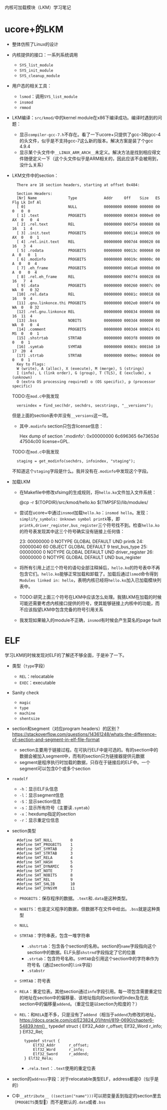 内核可加载模块（LKM）学习笔记

# ucore+的LKM

* 整体仿照了Linux的设计
* 内核提供的接口：一系列系统调用
    * `SYS_list_module`
    * `SYS_init_module`
    * `SYS_cleanup_module`
* 用户态的相关工具：
    * `lsmod`：调用`SYS_list_module`
    * `insmod`
    * `rmmod`
* LKM编译：`src/kmod/`中的kernel module在x86下编译成功。编译时遇到的问题：
    * 显示`compiler-gcc-7.h`不存在。看了一下ucore+只提供了gcc-3和gcc-4的头文件，似乎是不支持gcc-7这么新的版本。解决方案是装了个gcc 4.9.4
    * 显示某个头文件中`__LINUX_ARM_ARCH__`未定义。解决方法是找到相应得文件随便定义一下（这个头文件似乎是ARM相关的，因此应该不会被用到，没什么关系）
* LKM文件中的section：

        There are 18 section headers, starting at offset 0x484:

        Section Headers:
        [Nr] Name              Type            Addr     Off    Size   ES Flg Lk Inf Al
        [ 0]                   NULL            00000000 000000 000000 00      0   0  0
        [ 1] .text             PROGBITS        00000000 000034 0000e0 00  AX  0   0  4
        [ 2] .rel.text         REL             00000000 000754 000080 08     16   1  4
        [ 3] .init.text        PROGBITS        00000000 000114 000028 00  AX  0   0  1
        [ 4] .rel.init.text    REL             00000000 0007d4 000020 08     16   3  4
        [ 5] .rodata           PROGBITS        00000000 00013c 000060 00   A  0   0  1
        [ 6] .modinfo          PROGBITS        00000000 00019c 00000c 00   A  0   0  4
        [ 7] .eh_frame         PROGBITS        00000000 0001a8 0000b8 00   A  0   0  4
        [ 8] .rel.eh_frame     REL             00000000 0007f4 000028 08     16   7  4
        [ 9] .data             PROGBITS        00000000 000260 00007c 00  WA  0   0 32
        [10] .rel.data         REL             00000000 00081c 000018 08     16   9  4
        [11] .gnu.linkonce.thi PROGBITS        00000000 0002e0 0000f4 00  WA  0   0 32
        [12] .rel.gnu.linkonce REL             00000000 000834 000008 08     16  11  4
        [13] .bss              NOBITS          00000000 0003d4 000000 00  WA  0   0  4
        [14] .comment          PROGBITS        00000000 0003d4 000024 01  MS  0   0  1
        [15] .shstrtab         STRTAB          00000000 0003f8 000089 00      0   0  1
        [16] .symtab           SYMTAB          00000000 00083c 0001b0 10     17  20  4
        [17] .strtab           STRTAB          00000000 0009ec 0000d4 00      0   0  1
        Key to Flags:
        W (write), A (alloc), X (execute), M (merge), S (strings)
        I (info), L (link order), G (group), T (TLS), E (exclude), x (unknown)
        O (extra OS processing required) o (OS specific), p (processor specific)

    TODO:在`mod.c`中我发现

        versindex = find_sec(hdr, sechdrs, secstrings, "__versions");
    
    但是上面的section表中并没有`__versions`这一项。

    * 其中`.modinfo` section只包含license信息：
        
        Hex dump of section '.modinfo':
        0x00000000 6c696365 6e73653d 47504c00          license=GPL.

    TODO:在`mod.c`中我发现

        staging = get_modinfo(sechdrs, infoindex, "staging");

    不知道这个`staging`字段是什么。我并没有在`.modinfo`中发现这个字段。

* 加载LKM
    * 在Makefile中修改sfsimg的生成规则，将`hello.ko`文件加入文件系统：
        
        @cp -r $(TOPDIR)/src/kmod/hello.ko $(TMPSFS)/lib/modules/
    
    * 尝试在ucore+中通过`insmod`加载`hello.ko`：`insmod hello`。发现：`simplify_symbols: Unknown symbol printk`等，即`printk,driver_register,bus_register`三个符号找不到。检查`hello.ko`的符号表发现其中这三个符号确实没有链接上任何值：

        23: 00000000     0 NOTYPE  GLOBAL DEFAULT  UND printk
        24: 00000040    60 OBJECT  GLOBAL DEFAULT    9 test_bus_type
        25: 00000000     0 NOTYPE  GLOBAL DEFAULT  UND driver_register
        26: 00000000     0 NOTYPE  GLOBAL DEFAULT  UND bus_register
    * 将所有引用上述三个符号的语句全部注释掉后，`hello.ko`的符号表中不再包含它们。`hello.ko`能够正常加载和卸载了。加载后通过`lsmod`命令得到`Modules linked in: hello`，表明内核已经将`hello.ko`加入已加载模块列表中。
    * TODO:研究上面三个符号在LKM中应该怎么处理。我猜LKM在加载的时候可能还需要考虑内核接口提供的符号，使其能够链接上内核中的功能，而不应该指望LKM中包含完备的符号引用关系
    * 我发现如果输入的module不正确，`insmod`有时候会产生莫名的page fault


# ELF

学习LKM的时候发现对ELF的了解还不够全面，于是补了一下。

* 类型（`type`字段）
    * `REL`：relocatable
    * `EXEC`：executable
* Sanity check
    * `magic`
    * `type`
    * `machine`
    * `shentsize`
* section和segment（对应program headers）的区别？https://stackoverflow.com/questions/14361248/whats-the-difference-of-section-and-segment-in-elf-file-format
    * section主要用于链接过程。在可执行ELF中是可选的。有的section中的数据会被加入segment中，而有的section只为链接器提供元数据
    * segment是程序执行时加载的数据，只存在于链接后的ELF中。一个segment可以包含0个或多个section
* `readelf`
    * `-h`：显示ELF头信息
    * `-l`：显示segment信息
    * `-S`：显示section信息
    * `-s`：显示所有符号（主要读`.symtab`）
    * `-x`：hexdump指定的section
    * `-r`：显示重定位信息
* section类型

        #define SHT_NULL        0
        #define SHT_PROGBITS    1
        #define SHT_SYMTAB      2
        #define SHT_STRTAB      3
        #define SHT_RELA        4
        #define SHT_HASH        5
        #define SHT_DYNAMIC     6
        #define SHT_NOTE        7
        #define SHT_NOBITS      8
        #define SHT_REL         9
        #define SHT_SHLIB       10
        #define SHT_DYNSYM      11
    * `PROGBITS`：保存程序的数据。`.text`和`.data`是这种类型。
    * `NOBITS`：也是定义程序的数据，但数据不在文件中给出。`.bss`就是这种类型
    * `NULL`
    * `STRTAB`：字符串表，包含一堆字符串
        * `.shstrtab`：包含各个section的名称。section的`name`字段指向这个section中的数据。ELF头部`shstrnd`字段指定了它的位置
        * `.strtab`：包含符号名称。`SYMTAB`会引用这个section中的字符串作为符号名（通过section的`link`字段）
        * `.stabstr`
    * `SYMTAB`：符号表
    * `RELA`：重定位表。其他section通过`info`字段引用。每一项包含需要重定位的地址在section中的偏移量、该地址指向的section的index及在此section中的偏移量`addend`。（重定位是以section为粒度的？）
    * `REL`：和`RELA`差不多，只是没有了`addend`（相当于`addend`为修改的地址，https://docs.oracle.com/cd/E23824_01/html/819-0690/chapter6-54839.html）
            typedef struct {
                Elf32_Addr		r_offset;
                Elf32_Word		r_info;
            } Elf32_Rel;
            
            typedef struct {
                Elf32_Addr		r_offset;
                Elf32_Word		r_info;
                Elf32_Sword		r_addend;
            } Elf32_Rela;

        * `.rela.text`：`.text`使用的重定位表
* section的`address`字段：对于relocatable类型ELF，address都是0（似乎是的）
* C中`__attribute__ ((section("name")))`可以把变量丢到指定的section里去（`PROGBITS`类型）而不是默认的`.data`或者`.bss`